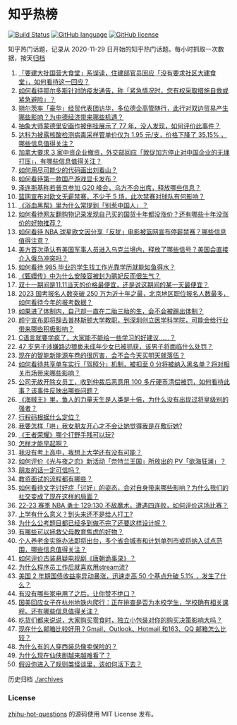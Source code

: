 # 知乎热榜
[![Build Status](https://github.com/ToWeLong/zhihu-hot-questions/workflows/CI/badge.svg)](https://github.com/ToWeLong/zhihu-hot-questions/actions)
[![GitHub language](https://img.shields.io/badge/language-golang-orange.svg)](https://golang.org/)
[![GitHub license](https://img.shields.io/github/license/ToWeLong/zhihu-hot-questions)](https://github.com/ToWeLong/zhihu-hot-questions/blob/main/LICENSE)

知乎热门话题，记录从 2020-11-29 日开始的知乎热门话题。每小时抓取一次数据，按天[归档](./archives)

<!-- BEGIN -->

1. [「要建大批国营大食堂」系误读，住建部官员回应「没有要求社区大建食堂」，如何看待这一回应？](https://www.zhihu.com/question/564392296)
1. [如何看待鄂尔多斯针对防疫发通告，称「紧急情况时，您有权采取措施自救或紧急避险」？](https://www.zhihu.com/question/564475692)
1. [朔尔茨率「豪华」经贸代表团访华，多位德企高管随行，此行对双边贸易产生哪些影响？为中德经济带来哪些机遇？](https://www.zhihu.com/question/564443489)
1. [抽象大师蒙德里安画作被倒挂展示了 77 年，没人发现，如何评价此事件？](https://www.zhihu.com/question/564437658)
1. [达科为披露核酸检测病毒采样管单价仅为 1.95 元/支，价格下降了 35.15% ，哪些信息值得关注？](https://www.zhihu.com/question/564430697)
1. [加拿大要求 3 家中资企业撤资，外交部回应「敦促加方停止对中国企业的无理打压」，有哪些信息值得关注？](https://www.zhihu.com/question/564430095)
1. [如何用尽可能少的代码画出刘看山？](https://www.zhihu.com/question/562207001)
1. [如何看待第一款国产游戏显卡发布？](https://www.zhihu.com/question/564447456)
1. [泽连斯基称若普京参加 G20 峰会，乌方不会出席，释放哪些信息？](https://www.zhihu.com/question/564594333)
1. [篮网宣布对欧文无薪禁赛，不少于 5 场，此次禁赛对球队有何影响？](https://www.zhihu.com/question/564576459)
1. [《浴血黑帮》里为什么常提到「别惹中国人」？](https://www.zhihu.com/question/353478024)
1. [如何看待网友翻购物记录发现自己买的国货十年都没涨价？还有哪些十年没涨价的好物推荐？](https://www.zhihu.com/question/564439693)
1. [如何看待 NBA 球星欧文因分享「反犹」电影被篮网宣布停薪禁赛？哪些信息值得注意？](https://www.zhihu.com/question/564591262)
1. [美方首次承认有美国军事人员进入乌克兰境内，释放了哪些信号？美国会直接介入俄乌冲突吗？](https://www.zhihu.com/question/564369823)
1. [如何看待 985 毕业的学生找工作光靠学历就能如鱼得水？](https://www.zhihu.com/question/564024089)
1. [《甄嬛传》中为什么安陵容被封为鹂妃反而很生气？](https://www.zhihu.com/question/294012988)
1. [双十一期间是11.11当天的价格最便宜，还是说这期间的某一天最便宜？](https://www.zhihu.com/question/66550652)
1. [2023 国考报名人数突破 250 万为近十年之最，北京地区职位报名人数最多，如何看待今年的报考数据？](https://www.zhihu.com/question/564583731)
1. [如果进了体制内，自己却一直在二胎三胎的生，会不会被踢出体制？](https://www.zhihu.com/question/297695911)
1. [颜宁宣布即将辞去普林斯顿大学教职，到深圳创立医学科学院，可能会给行业带来哪些积极影响？](https://www.zhihu.com/question/563949692)
1. [C语言就要学疯了，大家能不能给一些学习的好建议……？](https://www.zhihu.com/question/374677143)
1. [47 岁男子涉嫌路边猥亵未成年少女已被抓获，该男子将面临什么处罚？](https://www.zhihu.com/question/564597735)
1. [现在的智能新能源车卷的很厉害，会不会今天买明天就落伍？](https://www.zhihu.com/question/564003264)
1. [如何看待共享单车实行「驾照分」机制，被扣至 0 分将被纳入黑名单？将对相关市场带来哪些影响？](https://www.zhihu.com/question/564584760)
1. [公司无故开除女员工，收到仲裁后恶意用 100 多斤硬币清偿被罚，如何看待此事？该事件反映出哪些问题？](https://www.zhihu.com/question/564381956)
1. [《海贼王》里，鱼人的力量天生是人类是十倍，为什么没有出现过将皇级别的强者？](https://www.zhihu.com/question/338862408)
1. [行程码根据什么定位？](https://www.zhihu.com/question/391886713)
1. [我要怎样「哄」我女朋友开心才不会让她觉得我是在敷衍她?](https://www.zhihu.com/question/563796789)
1. [《王者荣耀》哪个打野手残可以玩?](https://www.zhihu.com/question/559118409)
1. [怎样才能早起啊？](https://www.zhihu.com/question/564277385)
1. [我没有考上高中，我想上大学还有没有可能？](https://www.zhihu.com/question/564428611)
1. [如何评价《光与夜之恋》新活动「奈特兰王国」所放出的 PV「欲海狂澜」？](https://www.zhihu.com/question/564392974)
1. [朋友的话一定可信吗？](https://www.zhihu.com/question/564517450)
1. [教资面试的流程都有哪些？](https://www.zhihu.com/question/432819957)
1. [如何看待文字讨好症「讨好」的姿态，会对自身带来哪些影响？为什么我们的社交变成了现在这样的局面？](https://www.zhihu.com/question/564408360)
1. [22-23 赛季 NBA 勇士 129:130 不敌魔术，遭遇四连败，如何评价这场比赛？](https://www.zhihu.com/question/564561792)
1. [上学有什么意义？到头来还不是给人打工?](https://www.zhihu.com/question/559522738)
1. [为什么公考题目都已经多到做不完了还要这样设计呢？](https://www.zhihu.com/question/552337903)
1. [有哪些可以拯救父母教育焦虑的好物？](https://www.zhihu.com/question/564427288)
1. [个人养老金实施办法即将出台，多个省会城市和计划单列市或将纳入试点范围，哪些信息值得关注？](https://www.zhihu.com/question/564610144)
1. [如何评价古装悬疑电视剧《唐朝诡事录》？](https://www.zhihu.com/question/555936214)
1. [为什么程序员工作后就喜欢用stream流?](https://www.zhihu.com/question/562037084)
1. [美国 2 年期国债收益率异动暴涨，迅速走高 50 个基点升破 5.1% ，发生了什么？](https://www.zhihu.com/question/564415876)
1. [有没有哪些家电用了之后，让你赞不绝口？](https://www.zhihu.com/question/413751461)
1. [国美回应女子在杭州地铁内爬行：正在排查是否为本校学生，学校确有相关课程。还有哪些信息值得关注？](https://www.zhihu.com/question/564594752)
1. [吃货们都来说说，大家购买零食时，独立小包装对你的购买决策影响大吗？](https://www.zhihu.com/question/562044015)
1. [现在什么邮箱比较好用？Gmail、Outlook、Hotmail 和163、QQ 邮箱怎么比较？](https://www.zhihu.com/question/21270568)
1. [为什么有的人穿西装总像卖保险的？](https://www.zhihu.com/question/560255420)
1. [为什么现在仙侠剧越来越难看了？](https://www.zhihu.com/question/293435097)
1. [假设你进入了规则类怪谈里，该如何活下去？](https://www.zhihu.com/question/514472554)

<!-- END -->

历史归档 [./archives](./archives)


### License
[zhihu-hot-questions](https://github.com/towelong/zhihu-hot-questions) 的源码使用 MIT License 发布。
